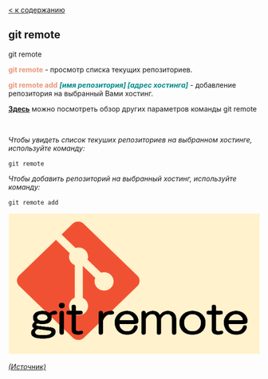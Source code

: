 [< к содержанию](README.md)

## git remote

git remote

<span style="color:#E9967A">**git remote**</span> - просмотр списка текущих репозиториев.

<span style="color:#E9967A">**git remote add**</span> <span style="color:#008B8B">***[имя репозитория] [адрес хостинга]</span>*** - добавление репозитория на выбранный Вами хостинг.

[**Здесь**](https://fig.io/manual/git/remote "https://fig.io/manual/git/remote") можно посмотреть обзор других параметров команды git remote

<br/>


_Чтобы увидеть список текуших репозиториев на выбранном хостинге, используйте команду:_

```bash=
git remote
```

_Чтобы добавить репозиторий на выбранный хостинг, используйте команду:_

```bash=
git remote add
```

![git-config](assets/git-remote.png)

[_(Источник)_](https://snowsystem.net/git/git-command/git-remote/)